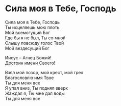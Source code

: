 # Сила моя в Тебе, Господь
Сила моя в Тебе, Господь  
Ты исцеляешь мою плоть  
Мой всемогущий Бог  
Где бы я не был, Ты со мной  
Слышу повсюду голос Твой  
Мой вездесущий Бог  
  
Иисус – Агнец Божий!  
Достоин имени Своего!  
  
Взял мой позор, мой крест, мой грех  
Благословлю имя Твое  
Ты для меня все  
Я упал вниз, Ты поднял вверх  
Жаждал я, Ты мне дал воды  
Ты для меня все  
